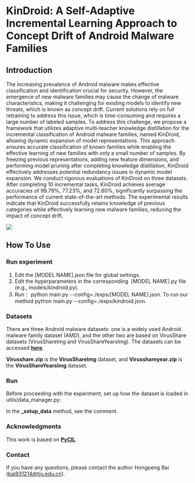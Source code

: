 # KinDroid: A Self-Adaptive Incremental Learning Approach to Concept Drift of Android Malware Families

## Introduction

The increasing prevalence of Android malware makes effective classification and identification crucial for security. However, the emergence of new malware families may cause the change of malware characteristics, making it challenging for existing models to identify new threats, which is known as concept drift. Current solutions rely on full retraining to address this issue, which is time-consuming and requires a large number of labeled samples. To address this challenge, we propose a framework that utilizes adaptive multi-teacher knowledge distillation for the incremental classification of Android malware families, named KinDroid, allowing dynamic expansion of model representations. This approach ensures accurate classification of known families while enabling the effective learning of new families with only a small number of samples. By freezing previous representations, adding new feature dimensions, and performing model pruning after completing knowledge distillation, KinDroid effectively addresses potential redundancy issues in dynamic model expansion. We conduct rigorous evaluations of KinDroid on three datasets. After completing 10 incremental tasks, KinDroid achieves average accuracies of 99.79%, 77.23%, and 72.80%, significantly surpassing the performance of current state-of-the-art methods. The experimental results indicate that KinDroid successfully retains knowledge of previous categories while effectively learning new malware families, reducing the impact of concept drift.

![](framwork.png)

## How To Use

### Run experiment


1. Edit the [MODEL NAME].json file for global settings.
2. Edit the hyperparameters in the corresponding  [MODEL NAME].py file (e.g., models/kindroid.py).
3. Run： python main.py --config=./exps/[MODEL NAME].json.  To run our method  python main.py --config=./exps/kindroid.json.


### Datasets

There are three Android malware datasets: one is a widely used Android malware family dataset (AMD), and the other two are based on VirusShare datasets (VirusShareImg and VirusShareYearsImg). The datasets can be accessed [**here**](https://drive.google.com/drive/folders/1zRYfso7YJlm8SooZtosUkVHpsZw5ICr_?usp=drive_link).


**Virusshare.zip** is the **VirusShareImg** dataset, and **Virusshareyear.zip** is the **VirusShareYearsImg** dataset.


### Run
Before proceeding with the experiment, set up how the dataset is loaded in utils/data_manager.py:

In the **_setup_data** method, see the comment.

### Acknowledgments
This work is based on [**PyCIL**](https://github.com/G-U-N/PyCIL).

### Contact
If you have any questions, please contact the author Hongpeng Bai (bai931214@tju.edu.cn).
